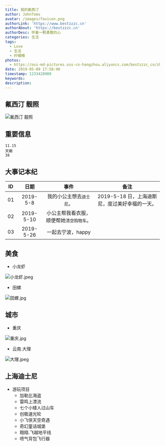```yaml
---
title: 我的氟西汀
author: JohnToms
avatar: /images/favicon.png
authorLink: 'https://www.bestzzzc.cn'
authorAbout: 'https://bestzzzc.cn'
authorDesc: 怀着一颗勇敢的心
categories: 生活
tags:
  - Love
  - 生活
  - 柠檬精
photos:
  - https://oss-md-pictures.oss-cn-hangzhou.aliyuncs.com/bestzzzc_cn/zhangzhenzhen.JPEG
date: 2019-05-09 17:58:40
timestamp: 1233428989
keywords:
description:
---
```


## 氟西汀 靓照
![氟西汀 靓照](https://oss-md-pictures.oss-cn-hangzhou.aliyuncs.com/bestzzzc_cn/zhangzhenzhen.JPEG)
## 重要信息

```
11.15
天蝎
38
```

## 大事记本纪
|ID|日期|事件|备注|
|:---:|:---:|:---:|:---:|
|01|2019-5-8|我的小公主想去`迪士尼`。|2019-5-18 日，上海迪斯尼，度过美好幸福的一天。|
|02|2019-5-10|小公主帮我看衣服，顺便帮她`清空购物车`。||
|03|2019-5-26|一起去宁波，happy||
## 美食
- 小龙虾 

![小龙虾.jpeg](https://oss-md-pictures.oss-cn-hangzhou.aliyuncs.com/bestzzzc_cn/%E5%B0%8F%E9%BE%99%E8%99%BE.jpeg)

- 田螺

![田螺.jpg](https://oss-md-pictures.oss-cn-hangzhou.aliyuncs.com/bestzzzc_cn/%E7%94%B0%E8%9E%BA.jpg)

## 城市
- 重庆

![重庆.jpg](https://oss-md-pictures.oss-cn-hangzhou.aliyuncs.com/bestzzzc_cn/%E9%87%8D%E5%BA%86.jpg)
- 云南.大理

![大理.jpeg](https://oss-md-pictures.oss-cn-hangzhou.aliyuncs.com/bestzzzc_cn/%E5%A4%A7%E7%90%86.jpeg)

## 上海迪士尼
- 游玩项目
  *   加勒比海盗
  *   雷鸣上漂流
  *   七个小矮人过山车
  *   创极速光轮
  *   小飞侠天空奇遇
  *   奇幻童话城堡
  *   翱翔.飞越地平线
  *   喷气背包飞行器
  

